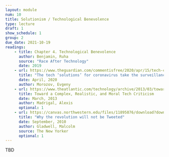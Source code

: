 ```yaml
---
layout: module
num: 10
title: Solutionism / Technological Benevolence
type: lecture
draft: 1
show_schedule: 1
group: 2
due_date: 2021-10-19
readings:
    - title: Chapter 4. Technological Benevolence
      author: Benjamin, Ruha
      source: "Race After Technology"
      date: 2019
    - url: https://www.theguardian.com/commentisfree/2020/apr/15/tech-coronavirus-surveilance-state-digital-disrupt
      title: "The tech ‘solutions’ for coronavirus take the surveillance state to the next level"
      date: April, 2020
      author: Morozov, Evgeny 
    - url: https://www.theatlantic.com/technology/archive/2013/03/toward-a-complex-realistic-and-moral-tech-criticism/273996/
      title: Toward a Complex, Realistic, and Moral Tech Criticism
      date: March, 2013
      author: Madrigal, Alexis
      optional: 1
    - url: https://canvas.northwestern.edu/files/11895876/download?download_frd=1
      title: "Why the revolution will not be Tweeted"
      date: September, 2010
      author: Gladwell, Malcolm
      source: The New Yorker
      optional: 1
---
```


TBD

